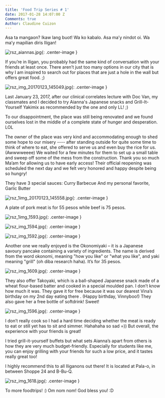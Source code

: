 ```yaml
---
title: 'Food Trip Series # 1'
date: 2017-01-28 14:07:00 Z
Comments: true
Author: Claudine Cuizon
---
```


Asa ta mangaon?
Ikaw lang buot!
Wa ko kabalo.
Asa ma’y nindot oi.
Wa ma’y mapilian diris Iligan!

![rsz_aiannas.jpg](/uploads/rsz_aiannas.jpg){: .center-image }

If you’re in Iligan, you probably had the same kind of conversation with your friends at least once. There aren’t just too many options in our city that is why I am inspired to search out for places that are just a hole in the wall but offers great food. ;)

![rsz_img_20170123_145049.jpg](/uploads/rsz_img_20170123_145049.jpg){: .center-image }

Last January 23, 2017, after our clinical correlates lecture with Doc Van, my classmates and I decided to try Aianna's Japanese snacks and Grill-It-Yourself Yakimix  as recommended by the one and only LL! ;)

To our disappointment, the place was still being renovated and we found ourselves lost in the middle of a complete state of hunger and desperation. LOL

The owner of the place was very kind and accommodating enough to shed some hope to our misery ---- after standing outside for quite some time to think of where to eat, she offered to serve us and even buy the rice for us. (Awwwweeee) We waited for a few minutes for them to set up a small table and sweep off some of the mess from the construction. Thank you so much Ma’am for allowing us to have early access! Their official reopening was scheduled the next day and we felt very honored and happy despite being so hungry!

They have 3 special sauces:
Curry
Barbecue
And my personal favorite, Garlic Butter

![rsz_1img_20170123_145558.jpg](/uploads/rsz_1img_20170123_145558.jpg){: .center-image }

A plate of pork meat is for 55 pesos while beef is 75 pesos.

![rsz_1img_1593.jpg](/uploads/rsz_1img_1593.jpg){: .center-image }

![rsz_img_1594.jpg](/uploads/rsz_img_1594.jpg){: .center-image }

![rsz_img_1592.jpg](/uploads/rsz_img_1592.jpg){: .center-image }

Another one we really enjoyed is the Okonomiyaki – it is a Japanese savoury pancake containing a variety of ingredients. The name is derived from the word okonomi, meaning "how you like" or "what you like", and yaki meaning "grill" (oh diba research haha). It’s for 35 pesos.

![rsz_img_1609.jpg](/uploads/rsz_img_1609.jpg){: .center-image }

They also offer Takoyaki, which is a ball-shaped Japanese snack made of a wheat flour-based batter and cooked in a special moulded pan. I don’t know how much it was. They gave it for free because it was our dearest Vina’s birthday on my 2nd day eating there . (Happy birthday, Vinnyboo!) They also gave her a free bottle of softdrink! Sweet!

![rsz_img_1596.jpg](/uploads/rsz_img_1596.jpg){: .center-image }

I don’t really cook so I had a hard time deciding whether the meat is ready to eat or still yet has to sit and simmer. Hahahaha so sad =)) But overall, the experience with your friends is great!

I tried grill-it-yourself buffets but what sets Aianna’s apart from others is how they are very much budget-friendly. Especially for students like me, you can enjoy grilling  with your friends for such a low price, and it tastes really great too!

I highly recommend this to all Iliganons out there! It is located at Pala-o, in between Shoppe 24 and B-Bu-Q.

![rsz_img_1618.jpg](/uploads/rsz_img_1618.jpg){: .center-image }

To more foodtrips! :) Om nom nom! God bless you! :D